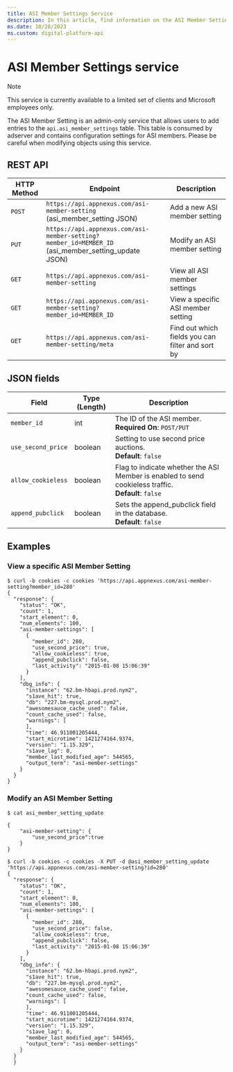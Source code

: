 ```yaml
---
title: ASI Member Settings Service
description: In this article, find information on the ASI Member Setting service and the fields associated with it.
ms.date: 10/28/2023
ms.custom: digital-platform-api
---
```


# ASI Member Settings service

> [!NOTE]
> This service is currently available to a limited set of clients and Microsoft employees only.

The ASI Member Setting is an admin-only service that allows users to add entries to the `api.asi_member_settings` table. This table is consumed by adserver and contains configuration settings for ASI members. Please be careful when modifying objects using this service.

## REST API

| HTTP Method | Endpoint | Description |
|---|---|---|
| `POST` | `https://api.appnexus.com/asi-member-setting` <br> (asi_member_setting JSON) | Add a new ASI member setting |
| `PUT` | `https://api.appnexus.com/asi-member-setting?member_id=MEMBER_ID` <br> (asi_member_setting_update JSON) | Modify an ASI member setting |
| `GET` | `https://api.appnexus.com/asi-member-setting` | View all ASI member settings |
| `GET` | `https://api.appnexus.com/asi-member-setting?member_id=MEMBER_ID` | View a specific ASI member setting |
| `GET` | `https://api.appnexus.com/asi-member-setting/meta` | Find out which fields you can filter and sort by |

## JSON fields

| Field | Type (Length) | Description |
|---|---|---|
| `member_id` | int | The ID of the ASI member. <br> **Required On**: `POST/PUT` |
| `use_second_price` | boolean | Setting to use second price auctions. <br> **Default**: `false` |
| `allow_cookieless` | boolean | Flag to indicate whether the ASI Member is enabled to send cookieless traffic. <br> **Default**: `false` |
| `append_pubclick` | boolean | Sets the append_pubclick field in the database. <br> **Default**: `false` |

## Examples

### View a specific ASI Member Setting

```
$ curl -b cookies -c cookies 'https://api.appnexus.com/asi-member-setting?member_id=280'
{
  "response": {
    "status": "OK",
    "count": 1,
    "start_element": 0,
    "num_elements": 100,
    "asi-member-settings": [
      {
        "member_id": 280,
        "use_second_price": true,
        "allow_cookieless": true,
        "append_pubclick": false,
        "last_activity": "2015-01-08 15:06:39"
      }
    ],
    "dbg_info": {
      "instance": "62.bm-hbapi.prod.nym2",
      "s1ave_hit": true,
      "db": "227.bm-mysql.prod.nym2",
      "awesomesauce_cache_used": false,
      "count_cache_used": false,
      "warnings": [
      ],
      "time": 46.911001205444,
      "start_microtime": 1421274164.9374,
      "version": "1.15.329",
      "s1ave_lag": 0,
      "member_last_modified_age": 544565,
      "output_term": "asi-member-settings"
    }
  }
}
```

### Modify an ASI Member Setting

```
$ cat asi_member_setting_update

{
    "asi-member-setting": {
        "use_second_price":true
    }
}
```

```
$ curl -b cookies -c cookies -X PUT -d @asi_member_setting_update 'https://api.appnexus.com/asi-member-setting?id=280'
{
  "response": {
    "status": "OK",
    "count": 1,
    "start_element": 0,
    "num_elements": 100,
    "asi-member-settings": [
      {
        "member_id": 280,
        "use_second_price": false,
        "allow_cookieless": true,
        "append_pubclick": false,
        "last_activity": "2015-01-08 15:06:39"
      }
    ],
    "dbg_info": {
      "instance": "62.bm-hbapi.prod.nym2",
      "s1ave_hit": true,
      "db": "227.bm-mysql.prod.nym2",
      "awesomesauce_cache_used": false,
      "count_cache_used": false,
      "warnings": [
      ],
      "time": 46.911001205444,
      "start_microtime": 1421274164.9374,
      "version": "1.15.329",
      "s1ave_lag": 0,
      "member_last_modified_age": 544565,
      "output_term": "asi-member-settings"
    }
  }
  }
```
